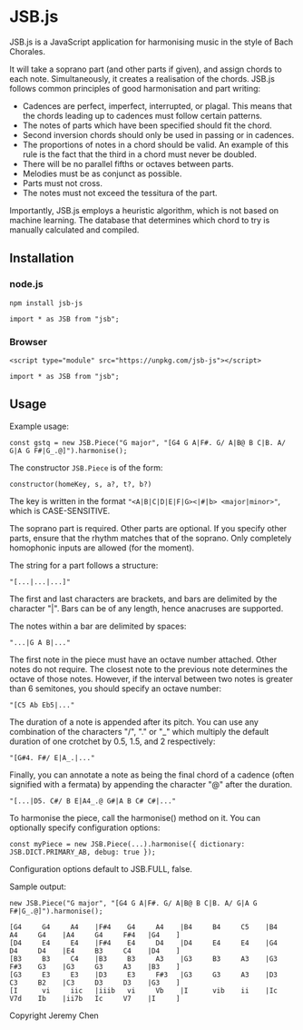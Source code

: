 # JSB.js
JSB.js is a JavaScript application for harmonising music in the style of Bach Chorales.

It will take a soprano part (and other parts if given), and assign chords to each note. Simultaneously, it creates a realisation of the chords.
JSB.js follows common principles of good harmonisation and part writing:

* Cadences are perfect, imperfect, interrupted, or plagal. This means that the chords leading up to cadences must follow certain patterns. 
* The notes of parts which have been specified should fit the chord.
* Second inversion chords should only be used in passing or in cadences.
* The proportions of notes in a chord should be valid. An example of this rule is the fact that the third in a chord must never be doubled.
* There will be no parallel fifths or octaves between parts.
* Melodies must be as conjunct as possible.
* Parts must not cross.
* The notes must not exceed the tessitura of the part.

Importantly, JSB.js employs a heuristic algorithm, which is not based on machine learning. The database that determines which chord to try is manually calculated and compiled.

## Installation

### node.js

`npm install jsb-js`

`import * as JSB from "jsb";`

### Browser

`<script type="module" src="https://unpkg.com/jsb-js"></script>`

`import * as JSB from "jsb";`

## Usage

Example usage:

`const gstq = new JSB.Piece("G major", "[G4 G A|F#. G/ A|B@ B C|B. A/ G|A G F#|G_.@]").harmonise();`

The constructor `JSB.Piece` is of the form:

`constructor(homeKey, s, a?, t?, b?)`

The key is written in the format `"<A|B|C|D|E|F|G><|#|b> <major|minor>"`, which is CASE-SENSITIVE.

The soprano part is required. Other parts are optional. If you specify other parts, ensure that the rhythm matches that of the soprano. Only completely homophonic inputs are allowed (for the moment).

The string for a part follows a structure:

`"[...|...|...]"`

The first and last characters are brackets, and bars are delimited by the character "|". Bars can be of any length, hence anacruses are supported.

The notes within a bar are delimited by spaces:

`"...|G A B|..."`

The first note in the piece must have an octave number attached. Other notes do not require. The closest note to the previous note determines the octave of those notes. However, if the interval between two notes is greater than 6 semitones, you should specify an octave number:

`"[C5 Ab Eb5|..."`

The duration of a note is appended after its pitch. You can use any combination of the characters "/", "." or "\_" which multiply the default duration of one crotchet by 0.5, 1.5, and 2 respectively:

`"[G#4. F#/ E|A_.|..."`

Finally, you can annotate a note as being the final chord of a cadence (often signified with a fermata) by appending the character "@" after the duration.

`"[...|D5. C#/ B E|A4_.@ G#|A B C# C#|..."`

To harmonise the piece, call the harmonise() method on it. You can optionally specify configuration options:

`const myPiece = new JSB.Piece(...).harmonise({ dictionary: JSB.DICT.PRIMARY_AB, debug: true });`

Configuration options default to JSB.FULL, false.

Sample output:


`new JSB.Piece("G major", "[G4 G A|F#. G/ A|B@ B C|B. A/ G|A G F#|G_.@]").harmonise();`
```
[G4     G4     A4    |F#4    G4     A4    |B4     B4     C5    |B4     A4     G4    |A4     G4     F#4   |G4    ]
[D4     E4     E4    |F#4    E4     D4    |D4     E4     E4    |G4     D4     D4    |E4     B3     C4    |D4    ]
[B3     B3     C4    |B3     B3     A3    |G3     B3     A3    |G3     F#3    G3    |G3     G3     A3    |B3    ]
[G3     E3     E3    |D3     E3     F#3   |G3     G3     A3    |D3     C3     B2    |C3     D3     D3    |G3    ]
[I      vi     iic   |iiib   vi     Vb    |I      vib    ii    |Ic     V7d    Ib    |ii7b   Ic     V7    |I     ]
```
Copyright Jeremy Chen
